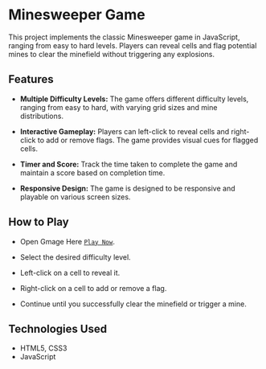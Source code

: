 # Minesweeper Game
This project implements the classic Minesweeper game in JavaScript, ranging from easy to hard levels. Players can reveal cells and flag potential mines to clear the minefield without triggering any explosions.

## Features

- **Multiple Difficulty Levels:** The game offers different difficulty levels, ranging from easy to hard, with varying grid sizes and mine distributions.

- **Interactive Gameplay:** Players can left-click to reveal cells and right-click to add or remove flags. The game provides visual cues for flagged cells.

- **Timer and Score:** Track the time taken to complete the game and maintain a score based on completion time.

- **Responsive Design:** The game is designed to be responsive and playable on various screen sizes.


## How to Play

- Open Gmage Here [`Play Now`](https://mayankkatheriya.github.io/Mct_4/Sonu_Minesweeper_Game/).

- Select the desired difficulty level.

- Left-click on a cell to reveal it.

- Right-click on a cell to add or remove a flag.

- Continue until you successfully clear the minefield or trigger a mine.


## Technologies Used
- HTML5, CSS3
- JavaScript
